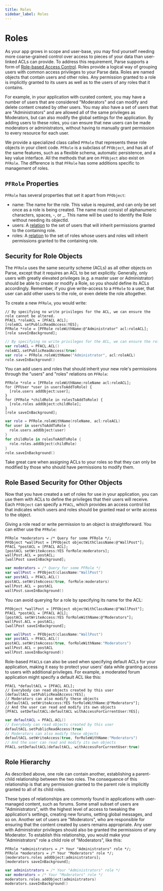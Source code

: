 ```yaml
---
title: Roles
sidebar_label: Roles
---
```


# Roles

As your app grows in scope and user-base, you may find yourself needing more coarse-grained control over access to pieces of your data than user-linked ACLs can provide. To address this requirement, Parse supports a form of [Role-based Access Control](http://en.wikipedia.org/wiki/Role-based_access_control). Roles provide a logical way of grouping users with common access privileges to your Parse data. Roles are named objects that contain users and other roles.  Any permission granted to a role is implicitly granted to its users as well as to the users of any roles that it contains.

For example, in your application with curated content, you may have a number of users that are considered "Moderators" and can modify and delete content created by other users.  You may also have a set of users that are "Administrators" and are allowed all of the same privileges as Moderators, but can also modify the global settings for the application. By adding users to these roles, you can ensure that new users can be made moderators or administrators, without having to manually grant permission to every resource for each user.

We provide a specialized class called `PFRole` that represents these role objects in your client code.  `PFRole` is a subclass of `PFObject`, and has all of the same features, such as a flexible schema, automatic persistence, and a key value interface.  All the methods that are on `PFObject` also exist on `PFRole`.  The difference is that `PFRole` has some additions specific to management of roles.

## `PFRole` Properties

`PFRole` has several properties that set it apart from `PFObject`:

*   name: The name for the role.  This value is required, and can only be set once as a role is being created.  The name must consist of alphanumeric characters, spaces, -, or _.  This name will be used to identify the Role without needing its objectId.
*   users: A [relation](#using-pointers) to the set of users that will inherit permissions granted to the containing role.
*   roles: A [relation](#using-pointers) to the set of roles whose users and roles will inherit permissions granted to the containing role.


## Security for Role Objects

The `PFRole` uses the same security scheme (ACLs) as all other objects on Parse, except that it requires an ACL to be set explicitly. Generally, only users with greatly elevated privileges (e.g. a master user or Administrator) should be able to create or modify a Role, so you should define its ACLs accordingly.  Remember, if you give write-access to a `PFRole` to a user, that user can add other users to the role, or even delete the role altogether.

To create a new `PFRole`, you would write:

<div class="language-toggle" markdown="1">

```objective_c
// By specifying no write privileges for the ACL, we can ensure the role cannot be altered.
PFACL *roleACL = [PFACL ACL];
[roleACL setPublicReadAccess:YES];
PFRole *role = [PFRole roleWithName:@"Administrator" acl:roleACL];
[role saveInBackground];
```

```swift
// By specifying no write privileges for the ACL, we can ensure the role cannot be altered.
var roleACL = PFACL.ACL()
roleACL.setPublicReadAccess(true)
var role = PFRole.roleWithName("Administrator", acl:roleACL)
role.saveInBackground()
```
</div>

You can add users and roles that should inherit your new role's permissions through the "users" and "roles" relations on `PFRole`:

<div class="language-toggle" markdown="1">

```objective_c
PFRole *role = [PFRole roleWithName:roleName acl:roleACL];
for (PFUser *user in usersToAddToRole) {
  [role.users addObject:user];
}
for (PFRole *childRole in rolesToAddToRole) {
  [role.roles addObject:childRole];
}
[role saveInBackground];
```

```swift
var role = PFRole.roleWithName(roleName, acl:roleACL)
for user in usersToAddToRole {
  role.users.addObject(user)
}
for childRole in rolesToAddToRole {
  role.roles.addObject(childRole)
}
role.saveInBackground()
```
</div>

Take great care when assigning ACLs to your roles so that they can only be modified by those who should have permissions to modify them.


## Role Based Security for Other Objects

Now that you have created a set of roles for use in your application, you can use them with ACLs to define the privileges that their users will receive. Each `PFObject` can specify a `PFACL`, which provides an access control list that indicates which users and roles should be granted read or write access to the object.

Giving a role read or write permission to an object is straightforward.  You can either use the `PFRole`:

<div class="language-toggle" markdown="1">

```objective_c
PFRole *moderators = /* Query for some PFRole */;
PFObject *wallPost = [PFObject objectWithClassName:@"WallPost"];
PFACL *postACL = [PFACL ACL];
[postACL setWriteAccess:YES forRole:moderators];
wallPost.ACL = postACL;
[wallPost saveInBackground];
```

```swift
var moderators = /* Query for some PFRole */
var wallPost = PFObject(className:"WallPost")
var postACL = PFACL.ACL()
postACL.setWriteAccess(true, forRole:moderators)
wallPost.ACL = postACL
wallPost.saveInBackground()
```
</div>

You can avoid querying for a role by specifying its name for the ACL:

<div class="language-toggle" markdown="1">

```objective_c
PFObject *wallPost = [PFObject objectWithClassName:@"WallPost"];
PFACL *postACL = [PFACL ACL];
[postACL setWriteAccess:YES forRoleWithName:@"Moderators"];
wallPost.ACL = postACL;
[wallPost saveInBackground];
```

```swift
var wallPost = PFObject(className:"WallPost")
var postACL = PFACL.ACL()
postACL.setWriteAccess(true, forRoleWithName:"Moderators")
wallPost.ACL = postACL
wallPost.saveInBackground()
```
</div>

Role-based `PFACL`s can also be used when specifying default ACLs for your application, making it easy to protect your users' data while granting access to users with additional privileges.  For example, a moderated forum application might specify a default ACL like this:

<div class="language-toggle" markdown="1">

```objective_c
PFACL *defaultACL = [PFACL ACL];
// Everybody can read objects created by this user
[defaultACL setPublicReadAccess:YES];
// Moderators can also modify these objects
[defaultACL setWriteAccess:YES forRoleWithName:@"Moderators"];
// And the user can read and modify its own objects
[PFACL setDefaultACL:defaultACL withAccessForCurrentUser:YES];
```

```swift
var defaultACL = PFACL.ACL()
// Everybody can read objects created by this user
defaultACL.setPublicReadAccess(true)
// Moderators can also modify these objects
defaultACL.setWriteAccess(true, forRoleWithName:"Moderators")
// And the user can read and modify its own objects
PFACL.setDefaultACL(defaultACL, withAccessForCurrentUser:true)
```
</div>

## Role Hierarchy

As described above, one role can contain another, establishing a parent-child relationship between the two roles. The consequence of this relationship is that any permission granted to the parent role is implicitly granted to all of its child roles.

These types of relationships are commonly found in applications with user-managed content, such as forums. Some small subset of users are "Administrators", with the highest level of access to tweaking the application's settings, creating new forums, setting global messages, and so on. Another set of users are "Moderators", who are responsible for ensuring that the content created by users remains appropriate. Any user with Administrator privileges should also be granted the permissions of any Moderator. To establish this relationship, you would make your "Administrators" role a child role of "Moderators", like this:

<div class="language-toggle" markdown="1">

```objective_c
PFRole *administrators = /* Your "Administrators" role */;
PFRole *moderators = /* Your "Moderators" role */;
[moderators.roles addObject:administrators];
[moderators saveInBackground];
```

```swift
var administrators = /* Your "Administrators" role */
var moderators = /* Your "Moderators" role */
moderators.roles.addObject(administrators)
moderators.saveInBackground()
```
</div>
